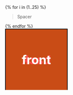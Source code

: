 ---
---
<style>
	html, body {
		height: 100%
	}
	#main_content {
		display: flex;
		flex-direction: row;
		justify-content: space-between;
	}
	.column {
		display: flex;
		flex-direction: column;
		/* flex: 1 0; */
	}
	.scene {
		position: sticky;
		top: 0px;
	}
	.cube {
		width: 200px;
		height: 200px;
		position: relative;
		transform-style: preserve-3d;
		transform: translateZ(-100px);
		transition: transform 1s;
	}
	/*
	.cube.show-front  { transform: translateZ(-100px) rotateY(   0deg); }
	.cube.show-right  { transform: translateZ(-100px) rotateY( -90deg); }
	.cube.show-back   { transform: translateZ(-100px) rotateY(-180deg); }
	.cube.show-left   { transform: translateZ(-100px) rotateY(  90deg); }
	.cube.show-top    { transform: translateZ(-100px) rotateX( -90deg); }
	.cube.show-bottom { transform: translateZ(-100px) rotateX(  90deg); } */

	.cube__face {
		position: absolute;
		width: 200px;
		height: 200px;
		border: 2px solid black;
		line-height: 200px;
		font-size: 40px;
		font-weight: bold;
		color: white;
		text-align: center;
	}

	.cube__face--front  { background: hsla(  0, 100%, 50%, 0.7); }
	.cube__face--right  { background: hsla( 60, 100%, 50%, 0.7); }
	.cube__face--back   { background: hsla(120, 100%, 50%, 0.7); }
	.cube__face--left   { background: hsla(180, 100%, 50%, 0.7); }
	.cube__face--top    { background: hsla(240, 100%, 50%, 0.7); }
	.cube__face--bottom { background: hsla(300, 100%, 50%, 0.7); }

	.cube__face--front  { transform: rotateY(  0deg) translateZ(100px); }
	.cube__face--right  { transform: rotateY( 90deg) translateZ(100px); }
	.cube__face--back   { transform: rotateY(180deg) translateZ(100px); }
	.cube__face--left   { transform: rotateY(-90deg) translateZ(100px); }
	.cube__face--top    { transform: rotateX( 90deg) translateZ(100px); }
	.cube__face--bottom { transform: rotateX(-90deg) translateZ(100px); }
</style>
<div class="column">
	{% for i in (1..25) %}
		<blockquote>Spacer</blockquote>
	{% endfor %}
</div>
<div class="column">
	<div class="scene">
		<div class="cube">
			<div class="cube__face cube__face--front">front</div>
			<div class="cube__face cube__face--back">back</div>
			<div class="cube__face cube__face--right">right</div>
			<div class="cube__face cube__face--left">left</div>
			<div class="cube__face cube__face--top">top</div>
			<div class="cube__face cube__face--bottom">bottom</div>
		</div>
	</div>
</div>

<script src="//cdnjs.cloudflare.com/ajax/libs/ScrollMagic/2.0.7/ScrollMagic.min.js"></script>
<script>
	document.body.addEventListener('touchmove', onScroll);
	window.addEventListener('scroll', onScroll);

	function getScrollPosition() { return window.pageYOffset || document.documentElement.scrollTop || document.body.scrollTop || 0; }

	// var lastScrollPosition = getScrollPosition();

	console.log("lastScrollPosition:", lastScrollPosition);

	function onScroll(){
		// var newScrollPosition = getScrollPosition();
		var ratio = getScrollPosition() / window.innerHeight();
		console.log(ratio);
		/* var delta = lastScrollPosition - newScrollPosition;
		lastScrollPosition = +newScrollPosition;
		console.log(delta); */

	}

</script>

